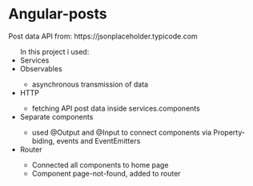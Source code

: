 # Angular-posts
<p> Post data API from:  https://jsonplaceholder.typicode.com </p>

<ul> In this project i used:
    <li> Services </li>
    <li> Observables </li>
		<ul>
        <li> asynchronous transmission of data </li>
		</ul>
	</li>
    <li> HTTP </li>
		<ul>
        <li> fetching API post data inside services.components</li>
		</ul>
    <li> Separate components </li>
	<ul>
        <li> used @Output and @Input to connect components via Property-biding, events and EventEmitters </li>
	</ul>
    <li> Router </li>
    <ul>
        <li> Connected all components to home page </li>
        <li> Component page-not-found, added to router </li>
	</ul>
    
</ul>